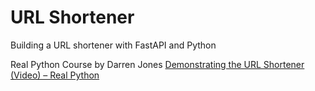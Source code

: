 # URL Shortener

Building a URL shortener with FastAPI and Python

Real Python Course by Darren Jones [Demonstrating the URL Shortener (Video) – Real Python](https://realpython.com/videos/url-shortener-demo/)